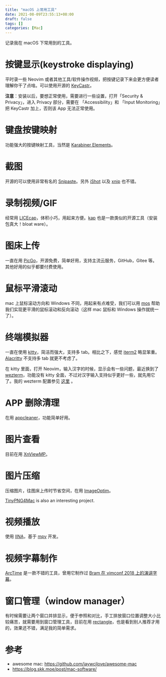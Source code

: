 ```yaml
---
title: "macOS 上常用工具"
date: 2021-08-09T23:55:13+08:00
draft: false
tags: []
categories: [Mac]
---
```


记录我在 macOS 下常用到的工具。

<!--more-->

# 按键显示(keystroke displaying)

平时录一些 Neovim 或者其他工具/软件操作视频，把按键记录下来会更方便读者理解你干了点啥。可以使用开源的 [KeyCastr](https://github.com/keycastr/keycastr)。

**注意**：安装以后，要想正常使用，需要进行一些设置，打开「Security & Privacy」，进入 Privacy 部分，需要在 「Accessibility」和 「Input Monitoring」把 KeyCastr 加上，否则该 App 无法正常使用。

# 键盘按键映射

功能强大的按键映射工具，当然是 [Karabiner Elements](https://github.com/pqrs-org/Karabiner-Elements)。

# 截图

开源的可以使用非常有名的 [Snipaste](https://www.snipaste.com/)。另外 [iShot](https://apps.apple.com/cn/app/ishot-%E4%BC%98%E7%A7%80%E7%9A%84%E6%88%AA%E5%9B%BE%E5%BD%95%E5%B1%8F%E5%B7%A5%E5%85%B7/id1485844094?mt=12) 以及 [xnip](https://xnipapp.com/) 也不错。

# 录制视频/GIF

经常用 [LICEcap](https://github.com/justinfrankel/licecap)，体积小巧，用起来方便。[kap](https://github.com/wulkano/kap) 也是一款类似的开源工具（安装包真大！bloat ware）。

# 图床上传

一直在用 [PicGo](https://github.com/Molunerfinn/PicGo)，开源免费，简单好用，支持主流云服务，GitHub，Gitee 等。其他好用的似乎都要付费使用。

# 鼠标平滑滚动

mac 上鼠标滚动方向和 Windows 不同，用起来有点难受，我们可以用 [mos](https://mos.caldis.me/) 帮助我们实现更平滑的鼠标滚动和反向滚动（这样 mac 鼠标和 Windows 操作就统一了）。

# 终端模拟器

一直在使用 [kitty](https://github.com/kovidgoyal/kitty)，简洁而强大，支持多 tab。相比之下，感觉 [iterm2](https://iterm2.com/) 略显笨重。[Alacritty](https://github.com/alacritty/alacritty) 不支持多 tab 就更不考虑了。

在 kitty 里面，打开 Neovim，输入汉字的时候，显示会有一些问题，最近换到了 [wezterm](https://github.com/wez/wezterm)，功能没有 kitty 全面，不过对汉字输入支持似乎更好一些，就先用它了。我的 wezterm 配置参见 [这里](https://github.com/jdhao/dotfiles/blob/master/.config/wezterm/wezterm.lua) 。

# APP 删除清理

在用 [appcleaner](https://freemacsoft.net/appcleaner/)，功能简单好用。

# 图片查看

目前在用 [XnViewMP](https://www.xnview.com/en/xnviewmp/)。

# 图片压缩

压缩图片，往图床上传时节省空间，在用 [ImageOptim](https://github.com/ImageOptim/ImageOptim)。

[TinyPNG4Mac](https://github.com/kyleduo/TinyPNG4Mac) is also an interesting project.

# 视频播放

使用 [IINA](https://github.com/iina/iina)，基于 [mpv](https://github.com/mpv-player/mpv) 开发。

# 视频字幕制作

[ArcTime](https://arctime.org/) 是一款不错的工具，曾用它制作过 [Bram 在 vimconf 2018 上的演讲字幕](https://jdhao.github.io/2019/12/15/mac_video_subtitle_make/)。

# 窗口管理（window manager）

有时候需要让两个窗口并排显示，便于参照和对比，手工排放窗口位置调整大小比较痛苦，就需要用到窗口管理工具，目前在用 [rectangle](https://github.com/rxhanson/Rectangle)，也是看到别人推荐才用的，效果还不错，满足我的简单需求。

# 参考

+ awesome mac: https://github.com/jaywcjlove/awesome-mac
+ https://blog.skk.moe/post/mac-software/
